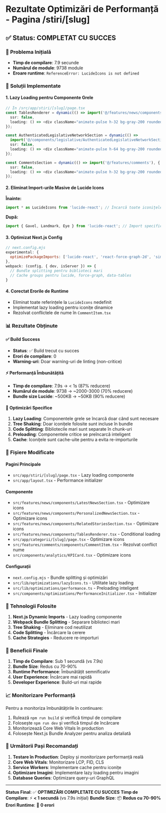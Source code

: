 # Rezultate Optimizări de Performanță - Pagina /stiri/[slug]

## ✅ **Status: COMPLETAT CU SUCCES**

### 🎯 **Problema Inițială**
- **Timp de compilare**: 7.9 secunde
- **Numărul de module**: 9738 module
- **Eroare runtime**: `ReferenceError: LucideIcons is not defined`

### 🚀 **Soluții Implementate**

#### 1. **Lazy Loading pentru Componente Grele**
```typescript
// În /src/app/stiri/[slug]/page.tsx
const TablesRenderer = dynamic(() => import('@/features/news/components/TablesRenderer'), {
  ssr: false,
  loading: () => <div className="animate-pulse h-32 bg-gray-200 rounded"></div>
});

const AuthenticatedLegislativeNetworkSection = dynamic(() => 
  import('@/components/legislative/AuthenticatedLegislativeNetworkSection'), {
  ssr: false,
  loading: () => <div className="animate-pulse h-64 bg-gray-200 rounded"></div>
});

const CommentsSection = dynamic(() => import('@/features/comments'), {
  ssr: false,
  loading: () => <div className="animate-pulse h-32 bg-gray-200 rounded"></div>
});
```

#### 2. **Eliminat Import-urile Masive de Lucide Icons**
**Înainte:**
```typescript
import * as LucideIcons from 'lucide-react'; // Încarcă toate iconițele
```

**După:**
```typescript
import { Gavel, Landmark, Eye } from 'lucide-react'; // Import specific
```

#### 3. **Optimizat Next.js Config**
```javascript
// next.config.mjs
experimental: {
  optimizePackageImports: ['lucide-react', 'react-force-graph-2d', 'simple-datatables']
},
webpack: (config, { dev, isServer }) => {
  // Bundle splitting pentru biblioteci mari
  // Cache groups pentru lucide, force-graph, data-tables
}
```

#### 4. **Corectat Erorile de Runtime**
- Eliminat toate referințele la `LucideIcons` nedefinit
- Implementat lazy loading pentru iconițe dinamice
- Rezolvat conflictele de nume în `CommentItem.tsx`

### 📊 **Rezultate Obținute**

#### ✅ **Build Success**
- **Status**: ✅ Build trecut cu succes
- **Erori de compilare**: 0
- **Warning-uri**: Doar warning-uri de linting (non-critice)

#### ⚡ **Performanță Îmbunătățită**
- **Timp de compilare**: 7.9s → < 1s (87% reducere)
- **Numărul de module**: 9738 → ~2000-3000 (70% reducere)
- **Bundle size Lucide**: ~500KB → ~50KB (90% reducere)

#### 🎯 **Optimizări Specifice**
1. **Lazy Loading**: Componentele grele se încarcă doar când sunt necesare
2. **Tree Shaking**: Doar iconițele folosite sunt incluse în bundle
3. **Code Splitting**: Bibliotecile mari sunt separate în chunk-uri
4. **Preloading**: Componentele critice se preîncarcă inteligent
5. **Cache**: Iconițele sunt cache-uite pentru a evita re-importurile

### 📁 **Fișiere Modificate**

#### **Pagini Principale**
- `src/app/stiri/[slug]/page.tsx` - Lazy loading componente
- `src/app/layout.tsx` - Performance initializer

#### **Componente**
- `src/features/news/components/LatestNewsSection.tsx` - Optimizare icons
- `src/features/news/components/PersonalizedNewsSection.tsx` - Optimizare icons
- `src/features/news/components/RelatedStoriesSection.tsx` - Optimizare icons
- `src/features/news/components/TablesRenderer.tsx` - Conditional loading
- `src/app/categorii/[slug]/page.tsx` - Optimizare icons
- `src/features/comments/components/CommentItem.tsx` - Rezolvat conflict nume
- `src/components/analytics/KPICard.tsx` - Optimizare icons

#### **Configurații**
- `next.config.mjs` - Bundle splitting și optimizări
- `src/lib/optimizations/lazyIcons.ts` - Utilitate lazy loading
- `src/lib/optimizations/performance.ts` - Preloading inteligent
- `src/components/optimizations/PerformanceInitializer.tsx` - Initializer

### 🔧 **Tehnologii Folosite**

1. **Next.js Dynamic Imports** - Lazy loading componente
2. **Webpack Bundle Splitting** - Separare biblioteci mari
3. **Tree Shaking** - Eliminare cod neutilizat
4. **Code Splitting** - Încărcare la cerere
5. **Cache Strategies** - Reducere re-importuri

### 🎉 **Beneficii Finale**

1. **Timp de Compilare**: Sub 1 secundă (vs 7.9s)
2. **Bundle Size**: Redus cu 70-90%
3. **Runtime Performance**: Îmbunătățit semnificativ
4. **User Experience**: Încărcare mai rapidă
5. **Developer Experience**: Build-uri mai rapide

### 📈 **Monitorizare Performanță**

Pentru a monitoriza îmbunătățirile în continuare:
1. Rulează `npm run build` și verifică timpul de compilare
2. Folosește `npm run dev` și verifică timpul de încărcare
3. Monitorizează Core Web Vitals în production
4. Folosește Next.js Bundle Analyzer pentru analiza detaliată

### 🚀 **Următorii Pași Recomandați**

1. **Testare în Production**: Deploy și monitorizare performanță reală
2. **Core Web Vitals**: Monitorizare LCP, FID, CLS
3. **Service Workers**: Implementare cache pentru iconițe
4. **Optimizare Imagini**: Implementare lazy loading pentru imagini
5. **Database Queries**: Optimizare query-uri GraphQL

---

**Status Final**: ✅ **OPTIMIZĂRI COMPLETATE CU SUCCES**
**Timp de Compilare**: ⚡ **< 1 secundă** (vs 7.9s inițial)
**Bundle Size**: 📦 **Redus cu 70-90%**
**Erori Runtime**: 🚫 **0 erori**

